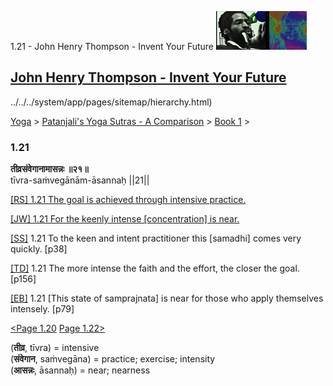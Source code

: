 1.21 - John Henry Thompson - Invent Your Future [![John Henry Thompson - Invent Your Future](../../../_/rsrc/1329567069254/config/customLogo.gif-revision=6.png)](../../../index.html)

[John Henry Thompson - Invent Your Future](../../../index.html)
---------------------------------------------------------------

../../../system/app/pages/sitemap/hierarchy.html)
    

[Yoga](../../../yoga.html)‎ > ‎[Patanjali's Yoga Sutras - A Comparison](../../patanjani.html)‎ > ‎[Book 1](../book-1.html)‎ > ‎

### 1.21

**तीव्रसंवेगानामासन्नः ॥२१॥**  
tīvra-saṁvegānām-āsannaḥ ||21||  
  
  
[\[RS\] 1.21 The goal is achieved through intensive practice.](http://www.ashtangayoga.info/philosophy/yoga-sutra-patanjali/chapter-1/item/tivra-sanveganam-asannah-21/)  
  
[\[JW\] 1.21 For the keenly intense \[concentration\] is near.](http://books.google.com/books?id=YzFImjtOxUwC&pg=PA47&ci=107%2C778%2C730%2C36&source=bookclip)  
  
[\[SS\]](http://www.amazon.com/Yoga-Sutras-Patanjali-Commentary-Satchidananda/dp/0932040381) 1.21 To the keen and intent practitioner this \[samadhi\] comes very quickly. \[p38\]  
  
[\[TD\]](http://www.amazon.com/Heart-Yoga-Developing-Personal-Practice/dp/089281764X/ref=sr_1_5?ie=UTF8&qid=1326228195&sr=8-5) 1.21 The more intense the faith and the effort, the closer the goal. \[p156\]  
  
[\[EB\]](http://www.amazon.com/Yoga-Sutras-Patanjali-Translation-Commentary/dp/0865477361/ref=sr_1_1?ie=UTF8&s=books&qid=1250508322&sr=1-1) 1.21 \[This state of samprajnata\] is near for those who apply themselves intensely. \[p79\]  
  
  
[<Page 1.20](120.html) [Page 1.22>](122.html)  
  

(**तीव्र**, tīvra) = intensive  
(**संवेगान**, saṁvegāna) = practice; exercise; intensity  
(**आसन्नः**, āsannaḥ) = near; nearness

